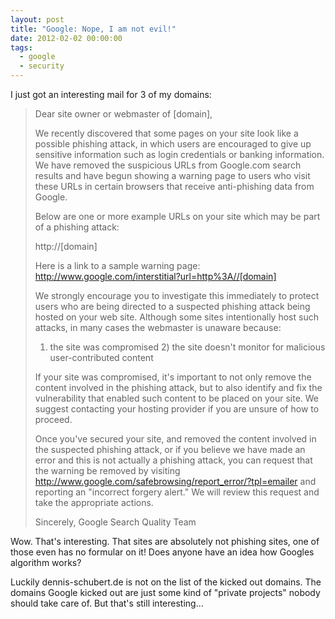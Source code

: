 ```yaml
---
layout: post
title: "Google: Nope, I am not evil!"
date: 2012-02-02 00:00:00
tags:
  - google
  - security
---
```


I just got an interesting mail for 3 of my domains:

> Dear site owner or webmaster of [domain],
> 
> We recently discovered that some pages on your site look like a possible
> phishing attack, in which users are encouraged to give up sensitive
> information such as login credentials or banking information. We have removed
> the suspicious URLs from Google.com search results and have begun showing a
> warning page to users who visit these URLs in certain browsers that receive
> anti-phishing data from Google.
> 
> Below are one or more example URLs on your site which may be part of a
> phishing attack:
> 
> http://[domain]
> 
> Here is a link to a sample warning page:
> http://www.google.com/interstitial?url=http%3A//[domain]
> 
> We strongly encourage you to investigate this immediately to protect users
> who are being directed to a suspected phishing attack being hosted on your
> web site. Although some sites intentionally host such attacks, in many cases
> the webmaster is unaware because:
> 
> 1) the site was compromised  2) the site doesn't monitor for malicious
> user-contributed content
> 
> If your site was compromised, it's important to not only remove the content
> involved in the phishing attack, but to also identify and fix the
> vulnerability that enabled such content to be placed on your site. We suggest
> contacting your hosting provider if you are unsure of how to proceed.
> 
> Once you've secured your site, and removed the content involved in the
> suspected phishing attack, or if you believe we have made an error and this
> is not actually a phishing attack, you can request that the warning be
> removed by visiting
> http://www.google.com/safebrowsing/report_error/?tpl=emailer and reporting an
> "incorrect forgery alert." We will review this request and take the
> appropriate actions.
> 
> Sincerely, Google Search Quality Team

Wow. That's interesting. That sites are absolutely not phishing sites, one of
those even has no formular on it! Does anyone have an idea how Googles
algorithm works?

Luckily dennis-schubert.de is not on the list of the kicked out domains. The
domains Google kicked out are just some kind of "private projects" nobody
should take care of. But that's still interesting...
